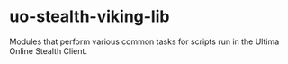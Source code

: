 # uo-stealth-viking-lib
Modules that perform various common tasks for scripts run in the Ultima Online Stealth Client.
